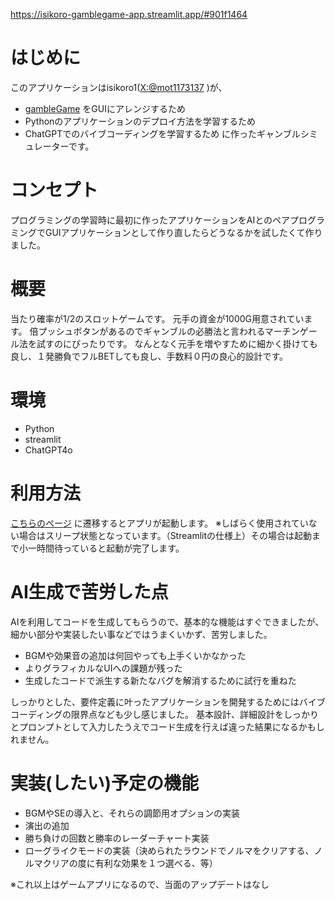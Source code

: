 https://isikoro-gamblegame-app.streamlit.app/#901f1464

# はじめに
このアプリケーションはisikoro1([X:@mot1173137](https://x.com/mot1173137) )が、
* [gambleGame](https://github.com/isikoro1/gambleGame) をGUIにアレンジするため
* Pythonのアプリケーションのデプロイ方法を学習するため
* ChatGPTでのバイブコーディングを学習するため
に作ったギャンブルシミュレーターです。

# コンセプト
プログラミングの学習時に最初に作ったアプリケーションをAIとのペアプログラミングでGUIアプリケーションとして作り直したらどうなるかを試したくて作りました。

# 概要
当たり確率が1/2のスロットゲームです。
元手の資金が1000G用意されています。
倍プッシュボタンがあるのでギャンブルの必勝法と言われるマーチンゲール法を試すのにぴったりです。
なんとなく元手を増やすために細かく掛けても良し、１発勝負でフルBETしても良し、手数料０円の良心的設計です。

# 環境
* Python
* streamlit
* ChatGPT4o

# 利用方法
 [こちらのページ](https://isikoro-gamblegame-app.streamlit.app/#901f1464) に遷移するとアプリが起動します。
 ※しばらく使用されていない場合はスリープ状態となっています。（Streamlitの仕様上）その場合は起動まで小一時間待っていると起動が完了します。

 # AI生成で苦労した点
 AIを利用してコードを生成してもらうので、基本的な機能はすぐできましたが、細かい部分や実装したい事などではうまくいかず、苦労しました。
* BGMや効果音の追加は何回やっても上手くいかなかった
* よりグラフィカルなUIへの課題が残った
* 生成したコードで派生する新たなバグを解消するために試行を重ねた

しっかりとした、要件定義に叶ったアプリケーションを開発するためにはバイブコーディングの限界点なども少し感じました。
基本設計、詳細設計をしっかりとプロンプトとして入力したうえでコード生成を行えば違った結果になるかもしれません。

# 実装(したい)予定の機能
* BGMやSEの導入と、それらの調節用オプションの実装
* 演出の追加
* 勝ち負けの回数と勝率のレーダーチャート実装
* ローグライクモードの実装（決められたラウンドでノルマをクリアする、ノルマクリアの度に有利な効果を１つ選べる、等）

※これ以上はゲームアプリになるので、当面のアップデートはなし